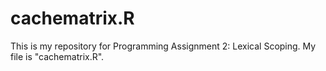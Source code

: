 # cachematrix.R

This is my repository for Programming Assignment 2: Lexical Scoping.  My file is "cachematrix.R".
